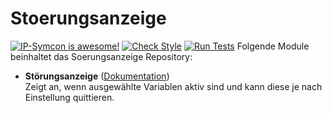 # Stoerungsanzeige

[![IP-Symcon is awesome!](https://img.shields.io/badge/IP--Symcon-6.0-blue.svg)](https://www.symcon.de)
[![Check Style](https://github.com/symcon/Stoerungsanzeige/workflows/Check%20Style/badge.svg)](https://github.com/symcon/Stoerungsanzeige/actions)
[![Run Tests](https://github.com/symcon/Stoerungsanzeige/workflows/Run%20Tests/badge.svg)](https://github.com/symcon/Stoerungsanzeige/actions)
Folgende Module beinhaltet das Soerungsanzeige Repository:

- __Störungsanzeige__ ([Dokumentation](https://www.symcon.de/de/service/dokumentation/modulreferenz/stoerungsanzeige))  
	Zeigt an, wenn ausgewählte Variablen aktiv sind und kann diese je nach Einstellung quittieren.